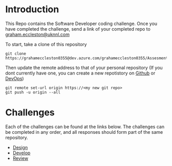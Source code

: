 # Introduction 
This Repo contains the Software Developer coding challenge. Once you have completed the challenge, send a link of your completed repo to <graham.eccleston@uknnl.com>

To start, take a clone of this repository

    git clone https://grahameccleston0355@dev.azure.com/grahameccleston0355/Assesment/_git/Assesment

Then update the remote address to that of your personal repository (If you dont currently have one, you can create a new repotistory on [Github](https://github.com/) or [DevOps](https://dev.azure.com))
    
    git remote set-url origin https://<my new git repo>
    git push -u origin --all

# Challenges

Each of the challenges can be found at the links below. The challenges can be completed in any order, and all responses should form part of the same repository.

* [Design](/Challenges/Design/README.md) 
* [Develop](/Challenges/Develop/README.md)
* [Review](/Challenges/Review/README.md)